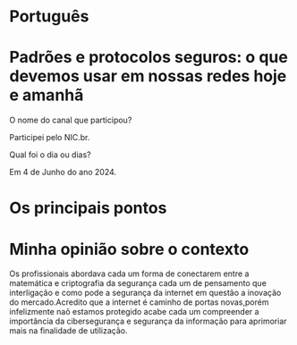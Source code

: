 
# Português

# Padrões e protocolos seguros: o que devemos usar em nossas redes hoje e amanhã

O nome do canal que participou?

Participei pelo NIC.br.

Qual foi o dia ou dias?

Em 4 de Junho do ano 2024.

# Os principais pontos



# Minha opinião sobre o contexto

<p>Os profissionais abordava cada um forma de conectarem entre  a matemática e criptografia da segurança cada um  de pensamento que interligação e  como pode a segurança da internet em questão a inovação do mercado.Acredito que a internet  é caminho de portas novas,porém infelizmente naõ estamos protegido acabe cada um compreender  a importância da cibersegurança e segurança  da informação para aprimoriar mais na finalidade de utilização.</p>


